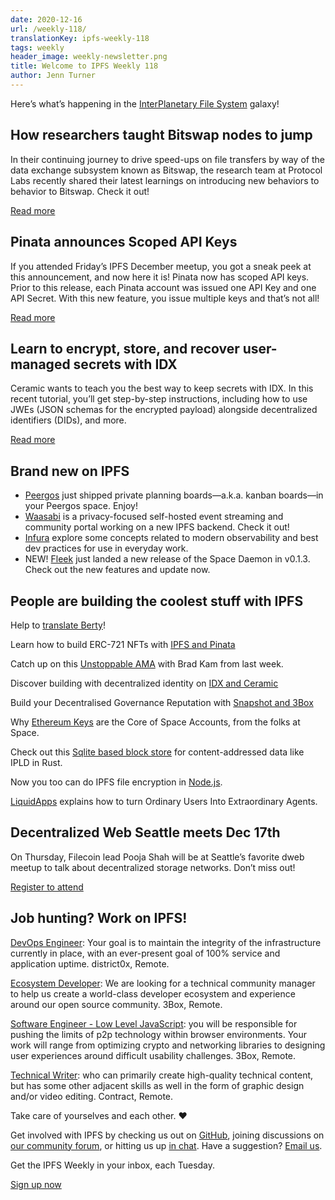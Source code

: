 ```yaml
---
date: 2020-12-16
url: /weekly-118/
translationKey: ipfs-weekly-118
tags: weekly
header_image: weekly-newsletter.png
title: Welcome to IPFS Weekly 118
author: Jenn Turner
---
```


Here’s what’s happening in the [InterPlanetary File System](https://ipfs.io/) galaxy!

## How researchers taught Bitswap nodes to jump
In their continuing journey to drive speed-ups on file transfers by way of the data exchange subsystem known as Bitswap, the research team at Protocol Labs recently shared their latest learnings on introducing new behaviors to behavior to Bitswap. Check it out!

[Read more](https://research.protocol.ai/blog/2020/teaching-bitswap-nodes-to-jump/)

## Pinata announces Scoped API Keys
If you attended Friday’s IPFS December meetup, you got a sneak peek at this announcement, and now here it is! Pinata now has scoped API keys. Prior to this release, each Pinata account was issued one API Key and one API Secret. With this new feature, you issue multiple keys and that’s not all!

[Read more](https://medium.com/pinata/introducing-scoped-api-keys-48e808623d5d)

## Learn to encrypt, store, and recover user-managed secrets with IDX
Ceramic wants to teach you the best way to keep secrets with IDX. In this recent tutorial, you’ll get step-by-step instructions, including how to use JWEs (JSON schemas for the encrypted payload) alongside decentralized identifiers (DIDs), and more.

[Read more](https://blog.ceramic.network/how-to-store-encrypted-secrets-using-idx/)

## Brand new on IPFS
* [Peergos](https://peergos.org/posts/private-kanban) just shipped private planning boards—a.k.a. kanban boards—in your Peergos space. Enjoy!
* [Waasabi](https://opencollective.com/waasabi) is a privacy-focused self-hosted event streaming and community portal working on a new IPFS backend. Check it out!
* [Infura](https://blog.infura.io/observability-for-developers-infura/) explore some concepts related to modern observability and best dev practices for use in everyday work.
* NEW! [Fleek](https://github.com/FleekHQ/space-daemon/releases/tag/v0.1.3) just landed a new release of the Space Daemon in v0.1.3. Check out the new features and update now.

## People are building the coolest stuff with IPFS
Help to [translate Berty](https://berty.tech/blog/berty-translation/)!

Learn how to build ERC-721 NFTs with [IPFS and Pinata](https://medium.com/pinata/how-to-build-erc-721-nfts-with-ipfs-e76a21d8f914)

Catch up on this [Unstoppable AMA](https://www.reddit.com/r/ethtrader/comments/kafqan/hi_im_brad_from_unstoppable_domains_im_here_to/) with Brad Kam from last week. 

Discover building with decentralized identity on [IDX and Ceramic](https://blog.ceramic.network/building-with-decentralized-identity-on-idx-and-ceramic/)

Build your Decentralised Governance Reputation with [Snapshot and 3Box](https://decentralise.substack.com/p/snapshot-profiles-build-your-decentralised)

Why [Ethereum Keys](https://blog.space.storage/posts/why-ethereum-keys-are-the-core-of-space-accounts) are the Core of Space Accounts, from the folks at Space.

Check out this [Sqlite based block store](https://libraries.io/cargo/ipfs-sqlite-block-store) for content-addressed data like IPLD in Rust.

Now you too can do IPFS file encryption in [Node.js](https://dev.to/codr/ipfs-file-encryption-in-nodejs-1ijd).

[LiquidApps](https://medium.com/the-liquidapps-blog/turning-ordinary-users-into-extraordinary-agents-a42021d5dde3) explains how to turn Ordinary Users Into Extraordinary Agents.

## Decentralized Web Seattle meets Dec 17th
On Thursday, Filecoin lead Pooja Shah will be at Seattle’s favorite dweb meetup to talk about decentralized storage networks. Don’t miss out!

[Register to attend](https://www.meetup.com/ProtoSchool-Seattle-Learn-to-Make-the-Decentralized-Web/events/274586198/)

## Job hunting? Work on IPFS!
[DevOps Engineer](https://remoteok.io/remote-jobs/100451-remote-devops-engineer-district0x): Your goal is to maintain the integrity of the infrastructure currently in place, with an ever-present goal of 100% service and application uptime. district0x, Remote. 

[Ecosystem Developer](https://jobs.lever.co/3box/ec1093c5-ed31-483c-b1b3-49b07bd0bd2e): We are looking for a technical community manager to help us create a world-class developer ecosystem and experience around our open source community. 3Box, Remote.

[Software Engineer - Low Level JavaScript](https://jobs.lever.co/3box/95b18be5-f42b-4fe2-a51c-1908612f29c0): you will be responsible for pushing the limits of p2p technology within browser environments. Your work will range from optimizing crypto and networking libraries to designing user experiences around difficult usability challenges. 3Box, Remote.

[Technical Writer](https://authenticjobs.com/job/3006/textile-devops-or-sre/): who can primarily create high-quality technical content, but has some other adjacent skills as well in the form of graphic design and/or video editing. Contract, Remote.


Take care of yourselves and each other. ❤️

Get involved with IPFS by checking us out on [GitHub](https://github.com/ipfs), joining discussions on [our community forum](https://discuss.ipfs.io/), or hitting us up [in chat](https://riot.im/app/#/room/#ipfs:matrix.org). Have a suggestion? [Email us](mailto:newsletter@ipfs.io).

Get the IPFS Weekly in your inbox, each Tuesday.
<p><a href="https://ipfs.us4.list-manage.com/subscribe?u=25473244c7d18b897f5a1ff6b&amp;id=cad54b2230" class="button button-primary">Sign up now</a></p>
